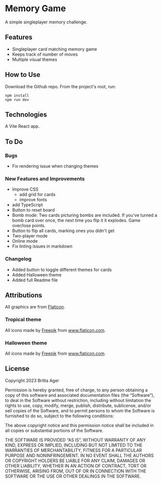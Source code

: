 # Memory Game

A simple singleplayer memory challenge.

## Features

- Singleplayer card matching memory game
- Keeps track of number of moves
- Multiple visual themes

## How to Use

Download the Github repo. From the project's root, run:

```
npm install
npm run dev
```

## Technologies

A Vite React app.

## To Do

### Bugs

- Fix rendering issue when changing themes

### New Features and Improvements

- Improve CSS
  - add grid for cards
  - improve fonts
- add TypeScript
- Button to reset board
- Bomb mode: Two cards picturing bombs are included. If you've turned a bomb card over once, the next time you flip it it explodes. Game over/lose points.
- Button to flip all cards, marking ones you didn't get
- Two-player mode
- Online mode
- Fix linting issues in markdown

### Changelog

- Added button to toggle different themes for cards
- Added Halloween theme
- Added full Readme file

## Attributions

All graphics are from [Flaticon](https://www.flaticon.com/).

### Tropical theme

All icons made by <a href="https://www.freepik.com" title="Freepik">Freepik</a> from <a href="https://www.flaticon.com/" title="Flaticon">www.flaticon.com</a>.

### Halloween theme

All icons made by <a href="https://www.freepik.com" title="Freepik">Freepik</a> from <a href="https://www.flaticon.com/" title="Flaticon">www.flaticon.com</a>.

## License

Copyright 2023 Britta Ager

Permission is hereby granted, free of charge, to any person obtaining a copy of this software and associated documentation files (the “Software”), to deal in the Software without restriction, including without limitation the rights to use, copy, modify, merge, publish, distribute, sublicense, and/or sell copies of the Software, and to permit persons to whom the Software is furnished to do so, subject to the following conditions:

The above copyright notice and this permission notice shall be included in all copies or substantial portions of the Software.

THE SOFTWARE IS PROVIDED “AS IS”, WITHOUT WARRANTY OF ANY KIND, EXPRESS OR IMPLIED, INCLUDING BUT NOT LIMITED TO THE WARRANTIES OF MERCHANTABILITY, FITNESS FOR A PARTICULAR PURPOSE AND NONINFRINGEMENT. IN NO EVENT SHALL THE AUTHORS OR COPYRIGHT HOLDERS BE LIABLE FOR ANY CLAIM, DAMAGES OR OTHER LIABILITY, WHETHER IN AN ACTION OF CONTRACT, TORT OR OTHERWISE, ARISING FROM, OUT OF OR IN CONNECTION WITH THE SOFTWARE OR THE USE OR OTHER DEALINGS IN THE SOFTWARE.
